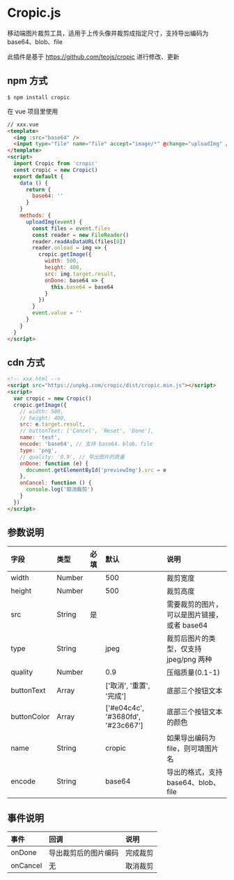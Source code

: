 <!--
 * @Author: 涂澳
 * @email: 2250467773@qq.com
 * @Date: 2024-01-04 10:53:07
 * @LastEditors: Do not edit
 * @LastEditTime: 2024-01-16 09:53:31
-->

# Cropic.js

移动端图片裁剪工具，适用于上传头像并裁剪成指定尺寸，支持导出编码为 base64、blob、file

此插件是基于 https://github.com/teojs/cropic 进行修改、更新

## npm 方式

```bath
$ npm install cropic
```

在 vue 项目里使用

```html
// xxx.vue
<template>
  <img :src="base64" />
  <input type="file" name="file" accept="image/*" @change="uploadImg" />
</template>
<script>
  import Cropic from 'cropic'
  const cropic = new Cropic()
  export default {
    data () {
      return {
        base64: ''
      }
    }
    methods: {
      uploadImg(event) {
        const files = event.files
        const reader = new FileReader()
        reader.readAsDataURL(files[0])
        reader.onload = img => {
          cropic.getImage({
            width: 500,
            height: 400,
            src: img.target.result,
            onDone: base64 => {
              this.base64 = base64
            }
          })
        }
        event.value = ''
      }
    }
  }
</script>
```

## cdn 方式

```html
<!-- xxx.html -->
<script src="https://unpkg.com/cropic/dist/cropic.min.js"></script>
<script>
  var cropic = new Cropic()
  cropic.getImage({
    // width: 500,
    // height: 400,
    src: e.target.result,
    // buttonText: ['Cancel', 'Reset', 'Done'],
    name: 'test',
    encode: 'base64', // 支持 base64、blob、file
    type: 'png',
    // quality: '0.9', // 导出图片的质量
    onDone: function (e) {
      document.getElementById('previewImg').src = e
    },
    onCancel: function () {
      console.log('取消裁剪')
    }
  })
</script>
```

## 参数说明

| 字段        | 类型   | 必填 | 默认                              | 说明                                        |
| :---------- | :----- | :--- | :-------------------------------- | :------------------------------------------ |
| width       | Number |      | 500                               | 裁剪宽度                                    |
| height      | Number |      | 500                               | 裁剪高度                                    |
| src         | String | 是   |                                   | 需要裁剪的图片，可以是图片链接，或者 base64 |
| type        | String |      | jpeg                              | 裁剪后图片的类型，仅支持 jpeg/png 两种      |
| quality     | Number |      | 0.9                               | 压缩质量(0.1-1)                             |
| buttonText  | Array  |      | ['取消', '重置', '完成']          | 底部三个按钮文本                            |
| buttonColor | Array  |      | ['#e04c4c', '#3680fd', '#23c667'] | 底部三个按钮文本的颜色                      |
| name        | String |      | cropic                            | 如果导出编码为 file，则可填图片名           |
| encode      | String |      | base64                            | 导出的格式，支持 base64、blob、file         |

## 事件说明

| 事件     | 回调                 | 说明     |
| :------- | :------------------- | :------- |
| onDone   | 导出裁剪后的图片编码 | 完成裁剪 |
| onCancel | 无                   | 取消裁剪 |
